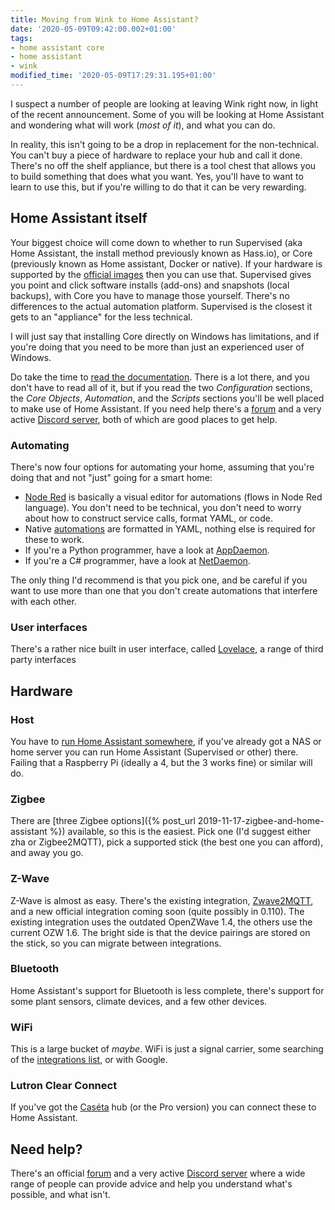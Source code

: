 ```yaml
---
title: Moving from Wink to Home Assistant?
date: '2020-05-09T09:42:00.002+01:00'
tags:
- home assistant core
- home assistant
- wink
modified_time: '2020-05-09T17:29:31.195+01:00'
---
```


I suspect a number of people are looking at leaving Wink right now, in light of the recent announcement. Some of you will be looking at Home Assistant and wondering what will work (_most of it_), and what you can do.

In reality, this isn't going to be a drop in replacement for the non-technical. You can't buy a piece of hardware to replace your hub and call it done. There's no off the shelf appliance, but there is a tool chest that allows you to build something that does what you want. Yes, you'll have to want to learn to use this, but if you're willing to do that it can be very rewarding.

## Home Assistant itself

Your biggest choice will come down to whether to run Supervised (aka Home Assistant, the install method previously known as Hass.io), or Core (previously known as Home assistant, Docker or native). If your hardware is supported by the [official images](https://www.home-assistant.io/hassio/installation/) then you can use that. Supervised gives you point and click software installs (add-ons) and snapshots (local backups), with Core you have to manage those yourself. There's no differences to the actual automation platform. Supervised is the closest it gets to an "appliance" for the less technical.

I will just say that installing Core directly on Windows has limitations, and if you're doing that you need to be more than just an experienced user of Windows.

Do take the time to [read the documentation](https://home-assistant.io/docs/). There is a lot there, and you don't have to read all of it, but if you read the two _Configuration_ sections, the _Core Objects_, _Automation_, and the _Scripts_ sections you'll be well placed to make use of Home Assistant. If you need help there's a [forum](https://community.home-assistant.io/) and a very active [Discord server](https://discord.gg/c5DvZ4e), both of which are good places to get help.

### Automating

There's now four options for automating your home, assuming that you're doing that and not "just" going for a smart home:

*   [Node Red](https://www.blogger.com/#) is basically a visual editor for automations (flows in Node Red language). You don't need to be technical, you don't need to worry about how to construct service calls, format YAML, or code.
*   Native [automations](https://www.home-assistant.io/docs/automation/) are formatted in YAML, nothing else is required for these to work.
*   If you're a Python programmer, have a look at [AppDaemon](https://appdaemon.readthedocs.io/).
*   If you're a C# programmer, have a look at [NetDaemon](https://netdaemon.xyz/).

The only thing I'd recommend is that you pick one, and be careful if you want to use more than one that you don't create automations that interfere with each other.

### User interfaces

There's a rather nice built in user interface, called [Lovelace](https://www.home-assistant.io/lovelace/), a range of third party interfaces

## Hardware

### Host

You have to [run Home Assistant somewhere](https://www.home-assistant.io/installation/), if you've already got a NAS or home server you can run Home Assistant (Supervised or other) there. Failing that a Raspberry Pi (ideally a 4, but the 3 works fine) or similar will do.

### Zigbee

There are [three Zigbee options]({% post_url 2019-11-17-zigbee-and-home-assistant %}) available, so this is the easiest. Pick one (I'd suggest either zha or Zigbee2MQTT), pick a supported stick (the best one you can afford), and away you go.

### Z-Wave

Z-Wave is almost as easy. There's the existing integration, [Zwave2MQTT](https://github.com/OpenZWave/Zwave2Mqtt), and a new official integration coming soon (quite possibly in 0.110). The existing integration uses the outdated OpenZWave 1.4, the others use the current OZW 1.6. The bright side is that the device pairings are stored on the stick, so you can migrate between integrations.

### Bluetooth

Home Assistant's support for Bluetooth is less complete, there's support for some plant sensors, climate devices, and a few other devices.

### WiFi

This is a large bucket of _maybe_. WiFi is just a signal carrier, some searching of the [integrations list](https://www.home-assistant.io/integrations), or with Google.

### Lutron Clear Connect

If you've got the [Caséta](https://www.home-assistant.io/integrations/lutron_caseta/) hub (or the Pro version) you can connect these to Home Assistant.

## Need help?

There's an official [forum](https://community.home-assistant.io/) and a very active [Discord server](https://discord.gg/c5DvZ4e) where a wide range of people can provide advice and help you understand what's possible, and what isn't.
